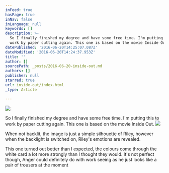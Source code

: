 ```yaml
---
inFeed: true
hasPage: true
inNav: false
inLanguage: null
keywords: []
description: >-
  So I finally finished my degree and have some free time. I'm putting this to
  work by paper cutting again. This one is based on the movie Inside Out. 
datePublished: '2016-06-20T14:25:07.087Z'
dateModified: '2016-06-20T14:24:37.953Z'
title: ''
author: []
sourcePath: _posts/2016-06-20-inside-out.md
authors: []
publisher: null
starred: true
url: inside-out/index.html
_type: Article

---
```

![](https://the-grid-user-content.s3-us-west-2.amazonaws.com/46f560ef-2093-4819-98c8-4684c7a3b0ab.jpg)

So I finally finished my degree and have some free time. I'm putting this to work by paper cutting again. This one is based on the movie Inside Out. ![](https://the-grid-user-content.s3-us-west-2.amazonaws.com/1d0ba74d-d0c1-437d-a13e-ef46519fb532.jpg)

When not backlit, the image is just a simple silhouette of Riley, however when the backlight is switched on, Riley's emotions are revealed. 

This one turned out better than I expected, the colours come through the white card a lot more strongly than I thought they would. It's not perfect though, Anger could definitely do with work seeing as he just looks like a pair of trousers at the moment